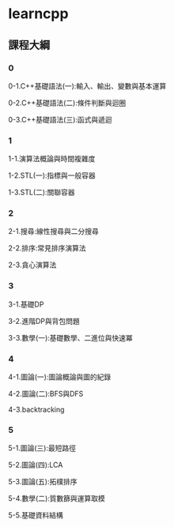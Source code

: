# learncpp
## 課程大綱
### 0
0-1.C++基礎語法(一):輸入、輸出、變數與基本運算

0-2.C++基礎語法(二):條件判斷與迴圈

0-3.C++基礎語法(三):函式與遞迴
### 1
1-1.演算法概論與時間複雜度

1-2.STL(一):指標與一般容器

1-3.STL(二):關聯容器
### 2
2-1.搜尋:線性搜尋與二分搜尋

2-2.排序:常見排序演算法

2-3.貪心演算法
### 3
3-1.基礎DP

3-2.進階DP與背包問題

3-3.數學(一):基礎數學、二進位與快速冪
### 4
4-1.圖論(一):圖論概論與圖的紀錄

4-2.圖論(二):BFS與DFS

4-3.backtracking
### 5
5-1.圖論(三):最短路徑

5-2.圖論(四):LCA

5-3.圖論(五):拓樸排序

5-4.數學(二):質數篩與運算取模

5-5.基礎資料結構
